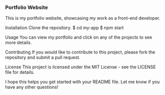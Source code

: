 
### Portfolio Website

This is my portfolio website, showcasing my work as a front-end developer.

Installation
Clone the repository.
$ cd my-app
$ npm start

Usage
You can view my portfolio and click on any of the projects to see more details.

Contributing
If you would like to contribute to this project, please fork the repository and submit a pull request.

License
This project is licensed under the MIT License - see the LICENSE file for details.

I hope this helps you get started with your README file. Let me know if you have any other questions!

